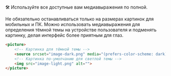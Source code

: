 🛠 Используйте все доступные вам медиавыражения по полной.

Не обязательно останавливаться только на размерах картинок для мобильных и ПК. Можно использовать медиавыражения для определения тёмной темы на устройстве пользователя и подменять картинку, делая интерфейс более приятным для глаз.

```html
<picture>
    <!-- Картинка для тёмной темы -->
    <source srcset="image-dark.png" media="(prefers-color-scheme: dark)">
    <!-- Картинка по-умолчанию для светлой темы -->
    <img src="image-light.png" alt="">
</picture>
```
